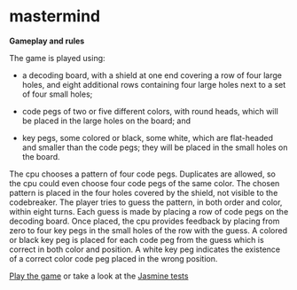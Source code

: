 mastermind
==========

**Gameplay and rules**

The game is played using:

+ a decoding board, with a shield at one end covering a row of four large holes, and eight additional rows containing four large holes next to a set of four small holes;

+ code pegs of two or five different colors, with round heads, which will be placed in the large holes on the board; and

+ key pegs, some colored or black, some white, which are flat-headed and smaller than the code pegs; they will be placed in the small holes on the board.

The cpu chooses a pattern of four code pegs. Duplicates are allowed, so the cpu could even choose four code pegs of the same color. The chosen pattern is placed in the four holes covered by the shield, not visible to the codebreaker.
The player tries to guess the pattern, in both order and color, within eight turns. Each guess is made by placing a row of code pegs on the decoding board. Once placed, the cpu provides feedback by placing from zero to four key pegs in the small holes of the row with the guess. A colored or black key peg is placed for each code peg from the guess which is correct in both color and position. A white key peg indicates the existence of a correct color code peg placed in the wrong position.

[Play the game](http://jantimon.github.io/mastermind/) or take a look at the [Jasmine tests](http://jantimon.github.io/mastermind/test.html)
